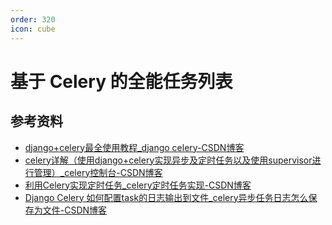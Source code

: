 ```yaml
---
order: 320
icon: cube
---
```


# 基于 Celery 的全能任务列表

## 参考资料

- [django+celery最全使用教程_django celery-CSDN博客](https://blog.csdn.net/baojunqinluo/article/details/134046917)
- [celery详解（使用django+celery实现异步及定时任务以及使用supervisor进行管理）_celery控制台-CSDN博客](https://blog.csdn.net/mr_zhongjie/article/details/106916512)
- [利用Celery实现定时任务_celery定时任务实现-CSDN博客](https://blog.csdn.net/jclian91/article/details/107445101)
- [Django Celery 如何配置task的日志输出到文件_celery异步任务日志怎么保存为文件-CSDN博客](https://blog.csdn.net/Tomonkey/article/details/117123351)
